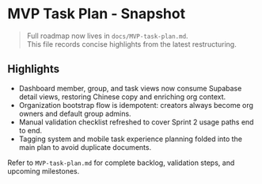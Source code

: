 # MVP Task Plan - Snapshot

> Full roadmap now lives in `docs/MVP-task-plan.md`.  
> This file records concise highlights from the latest restructuring.

## Highlights
- Dashboard member, group, and task views now consume Supabase detail views, restoring Chinese copy and enriching org context.
- Organization bootstrap flow is idempotent: creators always become org owners and default group admins.
- Manual validation checklist refreshed to cover Sprint 2 usage paths end to end.
- Tagging system and mobile task experience planning folded into the main plan to avoid duplicate documents.

Refer to `MVP-task-plan.md` for complete backlog, validation steps, and upcoming milestones.
